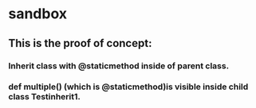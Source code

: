 # sandbox
## This is the proof of concept:
### Inherit class with @staticmethod inside of parent class. 
### def multiple() (which is @staticmethod)is visible inside child class Testinherit1.
